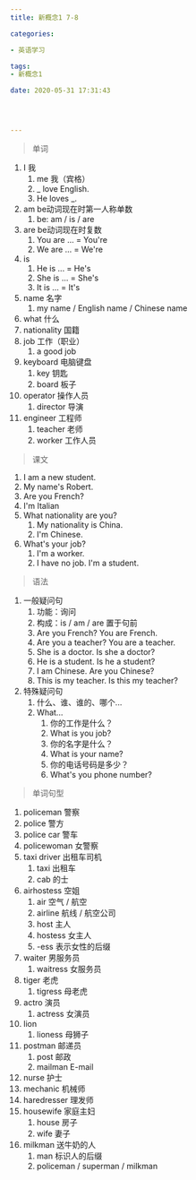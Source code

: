 ```yaml
---
title: 新概念1 7-8

categories: 

- 英语学习

tags: 
- 新概念1

date: 2020-05-31 17:31:43




---
```


>单词

<!-- more -->

1. I 我
   1. me 我（宾格）
   2. _ love English.
   3. He loves _.
2. am  be动词现在时第一人称单数
   1. be:  am / is / are
3. are be动词现在时复数
   1. You are ... = You're
   2. We are ... = We're
4. is
   1. He is ... = He's
   2. She is ... = She's
   3. It is ... = It's
5. name 名字
   1. my name / English name / Chinese name
6. what 什么
7. nationality 国籍
8. job 工作（职业）
   1. a good job
9. keyboard 电脑键盘
   1. key 钥匙
   2. board 板子
10. operator 操作人员
    1. director 导演
11. engineer 工程师
    1. teacher 老师
    2. worker 工作人员

> 课文

1. I am a new student.
2. My name's Robert.
3. Are you French?
4. I'm Italian
5. What nationality are you?
   1. My nationality is China.
   2. I'm Chinese.
6. What's your job?
   1. I'm a worker.
   2. I have no job. I'm a student.

> 语法

1. 一般疑问句
   1. 功能：询问
   2. 构成：is / am / are 置于句前
   3. Are you French?  You are French.
   4. Are you a teacher? You are a teacher.
   5. She is a doctor. Is she a doctor?
   6. He is a student. Is he a student?
   7. I am Chinese. Are you Chinese?
   8. This is my teacher. Is this my teacher?
2. 特殊疑问句
   1. 什么、谁、谁的、哪个...
   2. What...
      1. 你的工作是什么？ 
      2. What is you job?
      3. 你的名字是什么？
      4. What is your name?
      5. 你的电话号码是多少？
      6. What's you phone number?

> 单词句型

1. policeman 警察
2. police 警方
3. police car 警车
4. policewoman 女警察
5. taxi driver 出租车司机
   1. taxi 出租车
   2. cab 的士
6. airhostess 空姐
   1. air 空气 / 航空
   2. airline 航线 / 航空公司
   3. host 主人
   4. hostess 女主人
   5. -ess 表示女性的后缀
7. waiter 男服务员
   1. waitress 女服务员
8. tiger 老虎
   1. tigress 母老虎
9. actro 演员
   1. actress 女演员
10. lion
    1. lioness 母狮子
11. postman 邮递员
    1. post 邮政
    2. mailman E-mail
12. nurse 护士
13. mechanic 机械师
14. haredresser 理发师
15. housewife 家庭主妇
    1. house 房子
    2. wife 妻子
16. milkman 送牛奶的人
    1. man 标识人的后缀
    2. policeman / superman / milkman